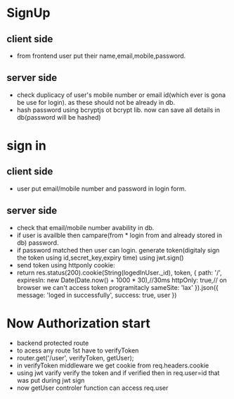 # SignUp
## client side
* from frontend user put their name,email,mobile,password.

## server side
* check duplicacy of user's mobile number or email id(which ever is gona be use for login). as these should not be already in db.
* hash password using bcryptjs ot bcrypt lib.
now can save all details in db(password will be hashed)


# sign in
## client side
* user put email/mobile number and password in login form.

## server side
* check that email/mobile number avability in db.
* if user is availble then campare(from * login from and already stored in db) password.
* if password matched then user can login.
generate token(digitaly sign the token using id,secret_key,expiry time) using jwt.sign()
* send token using httponly cookie:
* return res.status(200).cookie(String(logedInUser._id), token, {
            path: '/',
            expiresIn: new Date(Date.now() + 1000 * 30),//30ms
            httpOnly: true,// on browser we can't access token programitacly
            sameSite: 'lax'
        }).json({ message: 'loged in successfully', success: true, user })

# Now Authorization start
* backend protected route
* to acess any route 1st have to verifyToken
* router.get('/user', verifyToken, getUser);
* in verifyToken middleware we get cookie from req.headers.cookie
* using jwt varify verify the token and if verified then in req.user=id that was put during jwt sign
* now getUser controler function can access req.user




